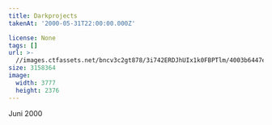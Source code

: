 ```yaml
---
title: Darkprojects
takenAt: '2000-05-31T22:00:00.000Z'

license: None
tags: []
url: >-
  //images.ctfassets.net/bncv3c2gt878/3i742ERDJhUIx1k0FBPTlm/4003b6447e7d2c9f5240ddd5ce7c604e/darkprojects_14691215272_o
size: 3158364
image:
  width: 3777
  height: 2376
---
```


Juni 2000
